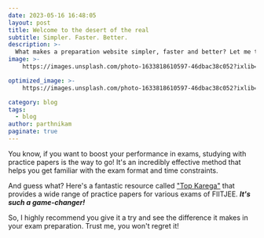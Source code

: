 ```yaml
---
date: 2023-05-16 16:48:05
layout: post
title: Welcome to the desert of the real
subtitle: Simpler. Faster. Better.
description: >-
  What makes a preparation website simpler, faster and better? Let me tell you ... 
image: >-
    https://images.unsplash.com/photo-1633818610597-46dbac38c052?ixlib=rb-4.0.3&ixid=M3wxMjA3fDB8MHxwaG90by1yZWxhdGVkfDExfHx8ZW58MHx8fHx8&w=1000&q=80

optimized_image: >-
    https://images.unsplash.com/photo-1633818610597-46dbac38c052?ixlib=rb-4.0.3&ixid=M3wxMjA3fDB8MHxwaG90by1yZWxhdGVkfDExfHx8ZW58MHx8fHx8&w=1000&q=80

category: blog
tags:
  - blog
author: parthnikam
paginate: true
---
```



You know, if you want to boost your performance in exams, studying with practice papers is the way to go! It's an incredibly effective method that helps you get familiar with the exam format and time constraints. 

And guess what? Here's a fantastic resource called <a href="#">"Top Karega"</a> that provides a wide range of practice papers for various exams of FIITJEE. ***It's such a game-changer!***

So, I highly recommend you give it a try and see the difference it makes in your exam preparation. 
Trust me, you won't regret it!